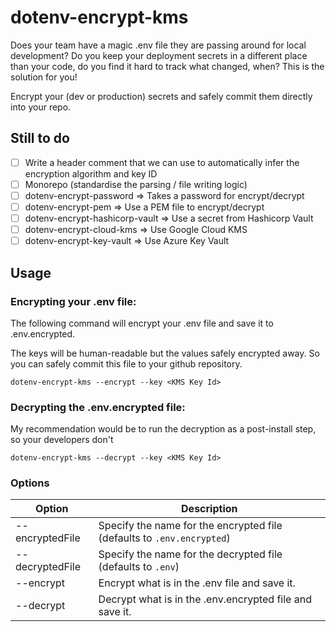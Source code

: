# dotenv-encrypt-kms

Does your team have a magic .env file they are passing around for local development? Do you keep your deployment secrets in a different place than your code, do you find it hard to track what changed, when? This is the solution for you!

Encrypt your (dev or production) secrets and safely commit them directly into your repo.

## Still to do

- [ ] Write a header comment that we can use to automatically infer the encryption algorithm and key ID
- [ ] Monorepo (standardise the parsing / file writing logic)
- [ ] dotenv-encrypt-password => Takes a password for encrypt/decrypt
- [ ] dotenv-encrypt-pem => Use a PEM file to encrypt/decrypt
- [ ] dotenv-encrypt-hashicorp-vault => Use a secret from Hashicorp Vault
- [ ] dotenv-encrypt-cloud-kms => Use Google Cloud KMS
- [ ] dotenv-encrypt-key-vault => Use Azure Key Vault

## Usage

### Encrypting your .env file:
The following command will encrypt your .env file and save it to .env.encrypted. 

The keys will be human-readable but the values safely encrypted away. So you can safely commit this file to your github repository.

```
dotenv-encrypt-kms --encrypt --key <KMS Key Id>
```

### Decrypting the .env.encrypted file:
My recommendation would be to run the decryption as a post-install step, so your developers don't 
```
dotenv-encrypt-kms --decrypt --key <KMS Key Id>
```

### Options

| Option          | Description                                                            |
|-----------------|------------------------------------------------------------------------|
| --encryptedFile | Specify the name for the encrypted file (defaults to `.env.encrypted`) |
| --decryptedFile | Specify the name for the decrypted file (defaults to `.env`)           |
| --encrypt       | Encrypt what is in the .env file and save it.                          |
| --decrypt       | Decrypt what is in the .env.encrypted file and save it.                |
